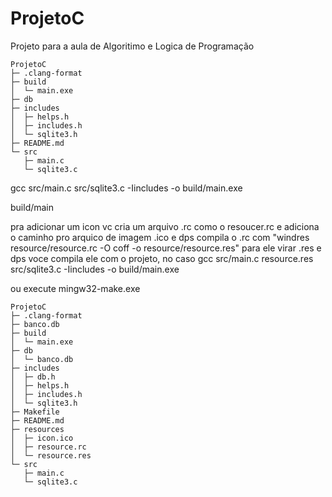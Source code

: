 # ProjetoC
Projeto para a aula de Algoritimo e Logica de Programação

```
ProjetoC
├─ .clang-format
├─ build
│  └─ main.exe
├─ db
├─ includes
│  ├─ helps.h
│  ├─ includes.h
│  └─ sqlite3.h
├─ README.md
└─ src
   ├─ main.c
   └─ sqlite3.c

```

gcc src/main.c src/sqlite3.c -Iincludes -o build/main.exe

build/main


pra adicionar um icon vc cria um arquivo .rc como o resoucer.rc e adiciona o caminho pro arquico de imagem .ico e dps compila o .rc com "windres resource/resource.rc -O coff -o resource/resource.res" para ele virar .res e dps voce compila ele com o projeto, no caso gcc src/main.c resource.res src/sqlite3.c -Iincludes -o build/main.exe

ou execute mingw32-make.exe
```
ProjetoC
├─ .clang-format
├─ banco.db
├─ build
│  └─ main.exe
├─ db
│  └─ banco.db
├─ includes
│  ├─ db.h
│  ├─ helps.h
│  ├─ includes.h
│  └─ sqlite3.h
├─ Makefile
├─ README.md
├─ resources
│  ├─ icon.ico
│  ├─ resource.rc
│  └─ resource.res
└─ src
   ├─ main.c
   └─ sqlite3.c

```